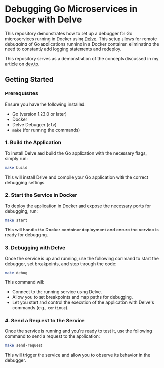 # Debugging Go Microservices in Docker with Delve

This repository demonstrates how to set up a debugger for Go microservices running in Docker using [Delve](https://github.com/go-delve/delve). This setup allows for remote debugging of Go applications running in a Docker container, eliminating the need to constantly add logging statements and redeploy.

This repository serves as a demonstration of the concepts discussed in my article on [dev.to](https://dev.to/empire/remote-debugging-go-app-1nml).

## Getting Started

### Prerequisites

Ensure you have the following installed:
- Go (version 1.23.0 or later)
- Docker
- Delve Debugger (`dlv`)
- `make` (for running the commands)

### 1. Build the Application

To install Delve and build the Go application with the necessary flags, simply run:

```bash
make build
```

This will install Delve and compile your Go application with the correct debugging settings.

### 2. Start the Service in Docker

To deploy the application in Docker and expose the necessary ports for debugging, run:

```bash
make start
```

This will handle the Docker container deployment and ensure the service is ready for debugging.

### 3. Debugging with Delve

Once the service is up and running, use the following command to start the debugger, set breakpoints, and step through the code:

```bash
make debug
```

This command will:
- Connect to the running service using Delve.
- Allow you to set breakpoints and map paths for debugging.
- Let you start and control the execution of the application with Delve's commands (e.g., `continue`).

### 4. Send a Request to the Service

Once the service is running and you're ready to test it, use the following command to send a request to the application:

```bash
make send-request
```

This will trigger the service and allow you to observe its behavior in the debugger.
